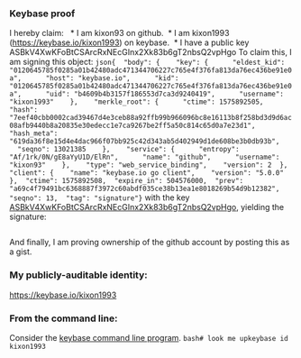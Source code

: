 ### Keybase proof
I hereby claim:
  * I am kixon93 on github.  * I am kixon1993 (https://keybase.io/kixon1993) on keybase.  * I have a public key ASBkV4XwKFoBtCSArcRxNEcGInx2Xk83b6gT2nbsQ2vpHgo
To claim this, I am signing this object:
```json{  "body": {    "key": {      "eldest_kid": "0120645785f0285a01b42480adc471344706227c765e4f376fa813da76ec436be91e0a",      "host": "keybase.io",      "kid": "0120645785f0285a01b42480adc471344706227c765e4f376fa813da76ec436be91e0a",      "uid": "b4609b4b3157f186553d7ca3d9240419",      "username": "kixon1993"    },    "merkle_root": {      "ctime": 1575892505,      "hash": "7eef40cbb0002cad39467d4e3ceb88a92ffb99b966096bc8e16113b8f258bd3d9d6ac08afb9440b8a20835e30edecc1e7ca9267be2ff5a50c814c65d0a7e23d1",      "hash_meta": "619da36f8e15d4e4dac966f07bb925c42d343ab5d402949d1de608be3b0db93b",      "seqno": 13021385    },    "service": {      "entropy": "Af/1rk/0N/gE8aYyU1D/ElRn",      "name": "github",      "username": "kixon93"    },    "type": "web_service_binding",    "version": 2  },  "client": {    "name": "keybase.io go client",    "version": "5.0.0"  },  "ctime": 1575892508,  "expire_in": 504576000,  "prev": "a69c4f79491bc6368887f3972c60abdf035ce38b13ea1e8018269b54d9b12382",  "seqno": 13,  "tag": "signature"}```
with the key [ASBkV4XwKFoBtCSArcRxNEcGInx2Xk83b6gT2nbsQ2vpHgo](https://keybase.io/kixon1993), yielding the signature:
```hKRib2R5hqhkZXRhY2hlZMOpaGFzaF90eXBlCqNrZXnEIwEgZFeF8ChaAbQkgK3EcTRHBiJ8dl5PN2+oE9p27ENr6R4Kp3BheWxvYWTESpcCDcQgppxPeUkbxjaIh/OXLGCr3wNc44sT6h6AGCabVNmxI4LEINF/XAHqMBRomPVqS6zUX37MR3ompRr7nehJ2Ozr2fwGAgHCo3NpZ8RAQIS9VtTcIBlCTjVpP7uJ/Kd8BEhXU4oZtYZvhZNL5L60X6mYjGTHzu97DWS9tfTHpPz4lFUayOTtn+MAwlsVC6hzaWdfdHlwZSCkaGFzaIKkdHlwZQildmFsdWXEILWjCpDFAg4qsPARRCh+46JAAwbsOrBZboyPqFNzMDOoo3RhZ80CAqd2ZXJzaW9uAQ==
```
And finally, I am proving ownership of the github account by posting this as a gist.
### My publicly-auditable identity:
https://keybase.io/kixon1993
### From the command line:
Consider the [keybase command line program](https://keybase.io/download).
```bash# look me upkeybase id kixon1993```
